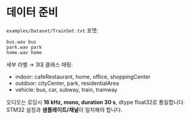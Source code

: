 # 데이터 준비

`examples/Dataset/TrainSet.txt` 포맷:
```
bus.wav bus
park.wav park
home.wav home
```

세부 라벨 → 3대 클래스 매핑:
- indoor: cafeRestaurant, home, office, shoppingCenter
- outdoor: cityCenter, park, residentialArea
- vehicle: bus, car, subway, train, tramway

오디오는 로딩시 **16 kHz, mono, duration 30 s**, dtype float32로 통일합니다.
STM32 설정과 **샘플레이트/채널**이 일치해야 합니다.
